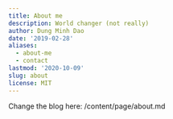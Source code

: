```yaml
---
title: About me
description: World changer (not really)
author: Dung Minh Dao
date: '2019-02-28'
aliases:
  - about-me
  - contact
lastmod: '2020-10-09'
slug: about
license: MIT
---
```


Change the blog here: /content/page/about.md